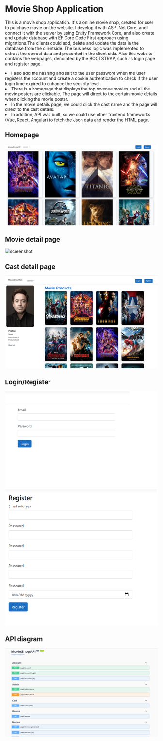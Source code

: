 # Movie Shop Application
This is a movie shop application. It's a online movie shop, created for user to purchase movie on the website. I develop it with ASP .Net Core, and I connect it with the server by using Entity Framework Core, and also create and update database with EF Core Code First approach using migrations.The clients could add, delete and update the data in the database from the clientside. The business logic was implemented to extract the correct data and presented in the client side. Also this website contains the webpages, decorated by the BOOTSTRAP, such as login page and register page. 
<li>I also add the hashing and salt to the user password when the user registers the account and create a cookie authentication to 
check if the user login time expired to enhance the security level. </li>
<li>There is a homepage that displays the top revenue movies and all the movie posters are clickable. The page will direct to the certain movie details when clicking the movie poster. </li>
<li>In the movie details page, we could click the cast name and the page will direct to the cast details.</li>
<li>In addition, API was built, so we could use other frontend frameworks (Vue, React, Angular) to fetch the Json data and render the HTML page.</li>

## Homepage 
![screenshot](Homepage.png)

## Movie detail page 
![screenshot](movieDetails.png)

## Cast detail page 
![screenshot](castDetails.png)

## Login/Register
![screenshot](login.png)
![screenshot](register.png)

## API diagram 
![screenshot](image.png)
